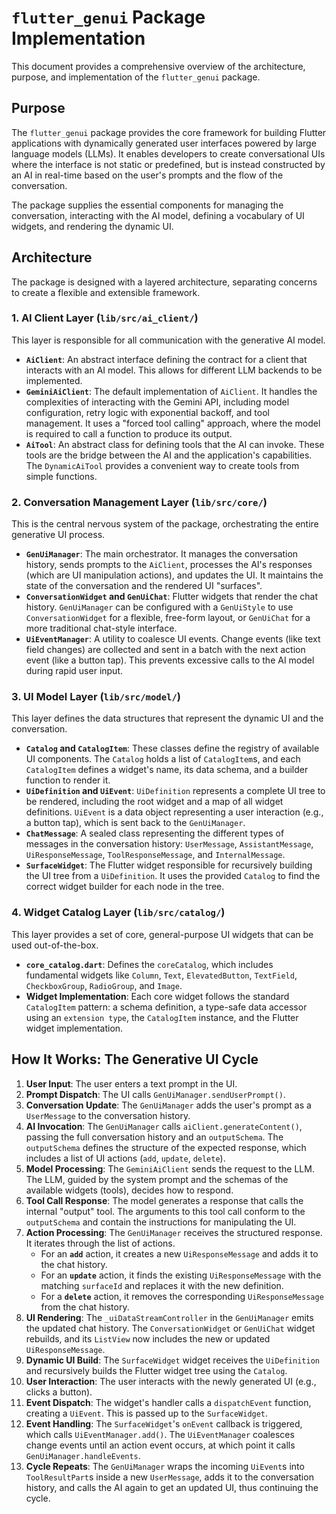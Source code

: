 # `flutter_genui` Package Implementation

This document provides a comprehensive overview of the architecture, purpose, and implementation of the `flutter_genui` package.

## Purpose

The `flutter_genui` package provides the core framework for building Flutter applications with dynamically generated user interfaces powered by large language models (LLMs). It enables developers to create conversational UIs where the interface is not static or predefined, but is instead constructed by an AI in real-time based on the user's prompts and the flow of the conversation.

The package supplies the essential components for managing the conversation, interacting with the AI model, defining a vocabulary of UI widgets, and rendering the dynamic UI.

## Architecture

The package is designed with a layered architecture, separating concerns to create a flexible and extensible framework.

### 1. AI Client Layer (`lib/src/ai_client/`)

This layer is responsible for all communication with the generative AI model.

- **`AiClient`**: An abstract interface defining the contract for a client that interacts with an AI model. This allows for different LLM backends to be implemented.
- **`GeminiAiClient`**: The default implementation of `AiClient`. It handles the complexities of interacting with the Gemini API, including model configuration, retry logic with exponential backoff, and tool management. It uses a "forced tool calling" approach, where the model is required to call a function to produce its output.
- **`AiTool`**: An abstract class for defining tools that the AI can invoke. These tools are the bridge between the AI and the application's capabilities. The `DynamicAiTool` provides a convenient way to create tools from simple functions.

### 2. Conversation Management Layer (`lib/src/core/`)

This is the central nervous system of the package, orchestrating the entire generative UI process.

- **`GenUiManager`**: The main orchestrator. It manages the conversation history, sends prompts to the `AiClient`, processes the AI's responses (which are UI manipulation actions), and updates the UI. It maintains the state of the conversation and the rendered UI "surfaces".
- **`ConversationWidget` and `GenUiChat`**: Flutter widgets that render the chat history. `GenUiManager` can be configured with a `GenUiStyle` to use `ConversationWidget` for a flexible, free-form layout, or `GenUiChat` for a more traditional chat-style interface.
- **`UiEventManager`**: A utility to coalesce UI events. Change events (like text field changes) are collected and sent in a batch with the next action event (like a button tap). This prevents excessive calls to the AI model during rapid user input.

### 3. UI Model Layer (`lib/src/model/`)

This layer defines the data structures that represent the dynamic UI and the conversation.

- **`Catalog` and `CatalogItem`**: These classes define the registry of available UI components. The `Catalog` holds a list of `CatalogItem`s, and each `CatalogItem` defines a widget's name, its data schema, and a builder function to render it.
- **`UiDefinition` and `UiEvent`**: `UiDefinition` represents a complete UI tree to be rendered, including the root widget and a map of all widget definitions. `UiEvent` is a data object representing a user interaction (e.g., a button tap), which is sent back to the `GenUiManager`.
- **`ChatMessage`**: A sealed class representing the different types of messages in the conversation history: `UserMessage`, `AssistantMessage`, `UiResponseMessage`, `ToolResponseMessage`, and `InternalMessage`.
- **`SurfaceWidget`**: The Flutter widget responsible for recursively building the UI tree from a `UiDefinition`. It uses the provided `Catalog` to find the correct widget builder for each node in the tree.

### 4. Widget Catalog Layer (`lib/src/catalog/`)

This layer provides a set of core, general-purpose UI widgets that can be used out-of-the-box.

- **`core_catalog.dart`**: Defines the `coreCatalog`, which includes fundamental widgets like `Column`, `Text`, `ElevatedButton`, `TextField`, `CheckboxGroup`, `RadioGroup`, and `Image`.
- **Widget Implementation**: Each core widget follows the standard `CatalogItem` pattern: a schema definition, a type-safe data accessor using an `extension type`, the `CatalogItem` instance, and the Flutter widget implementation.

## How It Works: The Generative UI Cycle

1. **User Input**: The user enters a text prompt in the UI.
2. **Prompt Dispatch**: The UI calls `GenUiManager.sendUserPrompt()`.
3. **Conversation Update**: The `GenUiManager` adds the user's prompt as a `UserMessage` to the conversation history.
4. **AI Invocation**: The `GenUiManager` calls `aiClient.generateContent()`, passing the full conversation history and an `outputSchema`. The `outputSchema` defines the structure of the expected response, which includes a list of UI actions (`add`, `update`, `delete`).
5. **Model Processing**: The `GeminiAiClient` sends the request to the LLM. The LLM, guided by the system prompt and the schemas of the available widgets (tools), decides how to respond.
6. **Tool Call Response**: The model generates a response that calls the internal "output" tool. The arguments to this tool call conform to the `outputSchema` and contain the instructions for manipulating the UI.
7. **Action Processing**: The `GenUiManager` receives the structured response. It iterates through the list of actions.
   - For an **`add`** action, it creates a new `UiResponseMessage` and adds it to the chat history.
   - For an **`update`** action, it finds the existing `UiResponseMessage` with the matching `surfaceId` and replaces it with the new definition.
   - For a **`delete`** action, it removes the corresponding `UiResponseMessage` from the chat history.
8. **UI Rendering**: The `_uiDataStreamController` in the `GenUiManager` emits the updated chat history. The `ConversationWidget` or `GenUiChat` widget rebuilds, and its `ListView` now includes the new or updated `UiResponseMessage`.
9. **Dynamic UI Build**: The `SurfaceWidget` widget receives the `UiDefinition` and recursively builds the Flutter widget tree using the `Catalog`.
10. **User Interaction**: The user interacts with the newly generated UI (e.g., clicks a button).
11. **Event Dispatch**: The widget's handler calls a `dispatchEvent` function, creating a `UiEvent`. This is passed up to the `SurfaceWidget`.
12. **Event Handling**: The `SurfaceWidget`'s `onEvent` callback is triggered, which calls `UiEventManager.add()`. The `UiEventManager` coalesces change events until an action event occurs, at which point it calls `GenUiManager.handleEvents`.
13. **Cycle Repeats**: The `GenUiManager` wraps the incoming `UiEvent`s into `ToolResultPart`s inside a new `UserMessage`, adds it to the conversation history, and calls the AI again to get an updated UI, thus continuing the cycle.
